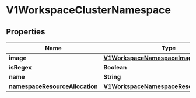 # V1WorkspaceClusterNamespace

## Properties
Name | Type | Description | Notes
------------ | ------------- | ------------- | -------------
**image** | [**V1WorkspaceNamespaceImage**](V1WorkspaceNamespaceImage.md) |  |  [optional]
**isRegex** | **Boolean** |  |  [optional]
**name** | **String** |  |  [optional]
**namespaceResourceAllocation** | [**V1WorkspaceNamespaceResourceAllocation**](V1WorkspaceNamespaceResourceAllocation.md) |  |  [optional]
